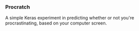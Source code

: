 ### Procratch

A simple Keras experiment in predicting whether or not you're procrastinating, based on your computer screen.
